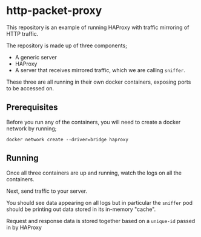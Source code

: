 # http-packet-proxy

This repository is an example of running HAProxy with traffic mirroring of HTTP traffic.

The repository is made up of three components;

- A generic server
- HAProxy
- A server that receives mirrored traffic, which we are calling `sniffer`.

These three are all running in their own docker containers, exposing ports to be accessed on.

## Prerequisites
Before you run any of the containers, you will need to create a docker network by running;

    docker network create --driver=bridge haproxy


## Running

Once all three containers are up and running, watch the logs on all the containers. 

Next, send traffic to your server. 

You should see data appearing on all logs but in particular the `sniffer` pod should be printing out data stored in its in-memory "cache". 

Request and response data is stored together based on a `unique-id` passed in by HAProxy
